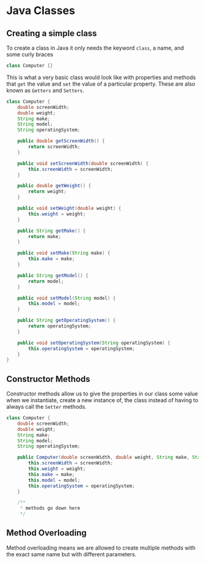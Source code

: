 # Java Classes

## Creating a simple class
To create a class in Java it only needs the keyword `class`, a name, and some curly braces

```java
class Computer {}
```

This is what a very basic class would look like with properties and methods that `get` the value and `set` the value of a particular property. These are also known as `Getters` and `Setters`.

```java
class Computer {
    double screenWidth;
    double weight;
    String make;
    String model;
    String operatingSystem;

    public double getScreenWidth() {
        return screenWidth;
    }

    public void setScreenWidth(double screenWidth) {
        this.screenWidth = screenWidth;
    }

    public double getWeight() {
        return weight;
    }

    public void setWeight(double weight) {
        this.weight = weight;
    }

    public String getMake() {
        return make;
    }

    public void setMake(String make) {
        this.make = make;
    }

    public String getModel() {
        return model;
    }

    public void setModel(String model) {
        this.model = model;
    }

    public String getOperatingSystem() {
        return operatingSystem;
    }

    public void setOperatingSystem(String operatingSystem) {
        this.operatingSystem = operatingSystem;
    }
}

```

## Constructor Methods
Constructor methods allow us to give the properties in our class some value when we instantiate, create a new instance of, the class instead of having to always call the `Setter` methods.

```java
class Computer {
    double screenWidth;
    double weight;
    String make;
    String model;
    String operatingSystem;

    public Computer(double screenWidth, double weight, String make, String model, String operatingSystem) {
        this.screenWidth = screenWidth;
        this.weight = weight;
        this.make = make;
        this.model = model;
        this.operatingSystem = operatingSystem;
    }

    /**
     * methods go down here
     */
```

## Method Overloading
Method overloading means we are allowed to create multiple methods with the exact same name but with different parameters. 